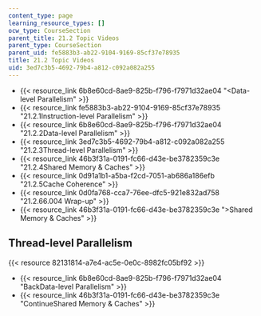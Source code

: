 ```yaml
---
content_type: page
learning_resource_types: []
ocw_type: CourseSection
parent_title: 21.2 Topic Videos
parent_type: CourseSection
parent_uid: fe5883b3-ab22-9104-9169-85cf37e78935
title: 21.2 Topic Videos
uid: 3ed7c3b5-4692-79b4-a812-c092a082a255
---
```


*   {{< resource_link 6b8e60cd-8ae9-825b-f796-f7971d32ae04 "\<Data-level Parallelism" >}}
*   {{< resource_link fe5883b3-ab22-9104-9169-85cf37e78935 "21.2.1Instruction-level Parallelism" >}}
*   {{< resource_link 6b8e60cd-8ae9-825b-f796-f7971d32ae04 "21.2.2Data-level Parallelism" >}}
*   {{< resource_link 3ed7c3b5-4692-79b4-a812-c092a082a255 "21.2.3Thread-level Parallelism" >}}
*   {{< resource_link 46b3f31a-0191-fc66-d43e-be3782359c3e "21.2.4Shared Memory & Caches" >}}
*   {{< resource_link 0d91a1b1-a5ba-f2cd-7051-ab686a186efb "21.2.5Cache Coherence" >}}
*   {{< resource_link 0d0fa768-cca7-76ee-dfc5-921e832ad758 "21.2.66.004 Wrap-up" >}}
*   {{< resource_link 46b3f31a-0191-fc66-d43e-be3782359c3e "\>Shared Memory & Caches" >}}

Thread-level Parallelism
------------------------

{{< resource 82131814-a7e4-ac5e-0e0c-8982fc05bf92 >}}

*   {{< resource_link 6b8e60cd-8ae9-825b-f796-f7971d32ae04 "BackData-level Parallelism" >}}
*   {{< resource_link 46b3f31a-0191-fc66-d43e-be3782359c3e "ContinueShared Memory & Caches" >}}